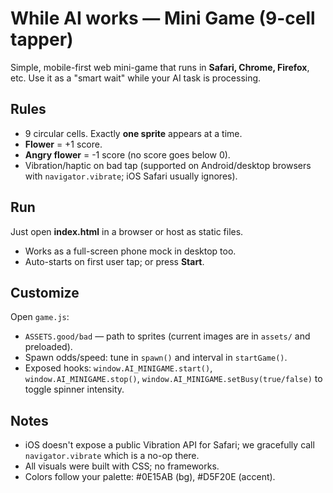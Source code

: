 
# While AI works — Mini Game (9-cell tapper)

Simple, mobile-first web mini-game that runs in **Safari, Chrome, Firefox**, etc.
Use it as a "smart wait" while your AI task is processing.

## Rules
- 9 circular cells. Exactly **one sprite** appears at a time.
- **Flower** = +1 score.
- **Angry flower** = -1 score (no score goes below 0).
- Vibration/haptic on bad tap (supported on Android/desktop browsers with `navigator.vibrate`; iOS Safari usually ignores).

## Run
Just open **index.html** in a browser or host as static files.
- Works as a full-screen phone mock in desktop too.
- Auto-starts on first user tap; or press **Start**.

## Customize
Open `game.js`:
- `ASSETS.good/bad` — path to sprites (current images are in `assets/` and preloaded).
- Spawn odds/speed: tune in `spawn()` and interval in `startGame()`.
- Exposed hooks: `window.AI_MINIGAME.start()`, `window.AI_MINIGAME.stop()`, `window.AI_MINIGAME.setBusy(true/false)` to toggle spinner intensity.

## Notes
- iOS doesn't expose a public Vibration API for Safari; we gracefully call `navigator.vibrate` which is a no-op there.
- All visuals were built with CSS; no frameworks.
- Colors follow your palette: #0E15AB (bg), #D5F20E (accent).
